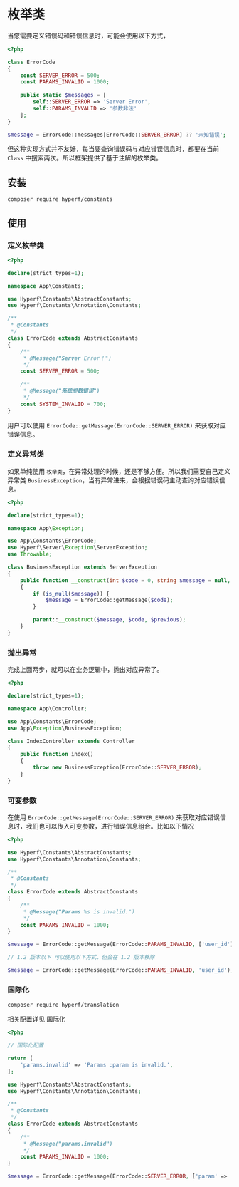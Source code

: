 # 枚举类

当您需要定义错误码和错误信息时，可能会使用以下方式，

```php
<?php

class ErrorCode
{
    const SERVER_ERROR = 500;
    const PARAMS_INVALID = 1000;
    
    public static $messages = [
        self::SERVER_ERROR => 'Server Error',
        self::PARAMS_INVALID => '参数非法'
    ];
}

$message = ErrorCode::messages[ErrorCode::SERVER_ERROR] ?? '未知错误';

```

但这种实现方式并不友好，每当要查询错误码与对应错误信息时，都要在当前 `Class` 中搜索两次。所以框架提供了基于注解的枚举类。

## 安装

```
composer require hyperf/constants
```

## 使用

### 定义枚举类

```php
<?php

declare(strict_types=1);

namespace App\Constants;

use Hyperf\Constants\AbstractConstants;
use Hyperf\Constants\Annotation\Constants;

/**
 * @Constants
 */
class ErrorCode extends AbstractConstants
{
    /**
     * @Message("Server Error！")
     */
    const SERVER_ERROR = 500;

    /**
     * @Message("系统参数错误")
     */
    const SYSTEM_INVALID = 700;
}

```

用户可以使用 `ErrorCode::getMessage(ErrorCode::SERVER_ERROR)` 来获取对应错误信息。

### 定义异常类

如果单纯使用 `枚举类`，在异常处理的时候，还是不够方便。所以我们需要自己定义异常类 `BusinessException`，当有异常进来，会根据错误码主动查询对应错误信息。

```php
<?php

declare(strict_types=1);

namespace App\Exception;

use App\Constants\ErrorCode;
use Hyperf\Server\Exception\ServerException;
use Throwable;

class BusinessException extends ServerException
{
    public function __construct(int $code = 0, string $message = null, Throwable $previous = null)
    {
        if (is_null($message)) {
            $message = ErrorCode::getMessage($code);
        }

        parent::__construct($message, $code, $previous);
    }
}

```

### 抛出异常

完成上面两步，就可以在业务逻辑中，抛出对应异常了。

```php
<?php

declare(strict_types=1);

namespace App\Controller;

use App\Constants\ErrorCode;
use App\Exception\BusinessException;

class IndexController extends Controller
{
    public function index()
    {
        throw new BusinessException(ErrorCode::SERVER_ERROR);
    }
}

```

### 可变参数

在使用 `ErrorCode::getMessage(ErrorCode::SERVER_ERROR)` 来获取对应错误信息时，我们也可以传入可变参数，进行错误信息组合。比如以下情况

```php
<?php

use Hyperf\Constants\AbstractConstants;
use Hyperf\Constants\Annotation\Constants;

/**
 * @Constants
 */
class ErrorCode extends AbstractConstants
{
    /**
     * @Message("Params %s is invalid.")
     */
    const PARAMS_INVALID = 1000;
}

$message = ErrorCode::getMessage(ErrorCode::PARAMS_INVALID, ['user_id']);

// 1.2 版本以下 可以使用以下方式，但会在 1.2 版本移除

$message = ErrorCode::getMessage(ErrorCode::PARAMS_INVALID, 'user_id');
```

### 国际化

```
composer require hyperf/translation
```

相关配置详见 [国际化](./translation.md)

```php
<?php

// 国际化配置

return [
    'params.invalid' => 'Params :param is invalid.',
];

use Hyperf\Constants\AbstractConstants;
use Hyperf\Constants\Annotation\Constants;

/**
 * @Constants
 */
class ErrorCode extends AbstractConstants
{
    /**
     * @Message("params.invalid")
     */
    const PARAMS_INVALID = 1000;
}

$message = ErrorCode::getMessage(ErrorCode::SERVER_ERROR, ['param' => 'user_id']);
```

